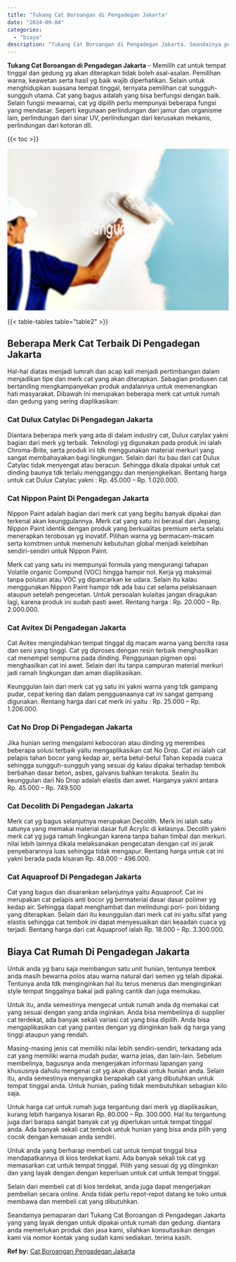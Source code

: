 ```yaml
---
title: "Tukang Cat Boroangan di Pengadegan Jakarta"
date: "2024-09-04"
categories: 
  - "biaya"
description: "Tukang Cat Boroangan di Pengadegan Jakarta. Seandainya pemaparan dari Tukang Cat Boroangan di Pengadegan Jakarta yang yang layak dengan untuk dipakai untuk r..."
---
```


**Tukang Cat Boroangan di Pengadegan Jakarta** – Memilih cat untuk tempat tinggal dan gedung yg akan diterapkan tidak boleh asal-asalan. Pemilihan warna, keawetan serta hasil yg baik wajib diperhatikan. Selain untuk menghidupkan suasana tempat tinggal, ternyata pemilihan cat sungguh-sungguh utama. Cat yang bagus adalah yang bisa berfungsi dengan baik. Selain fungsi mewarnai, cat yg dipilih perlu mempunyai beberapa fungsi yang mendasar. Seperti kegunaan perlindungan dari jamur dan organisme lain, perlindungan dari sinar UV, perlindungan dari kerusakan mekanis, perlindungan dari kotoran dll.

{{< toc >}}

![Tukang Cat Boroangan di Pengadegan Jakarta](/images/jasa-cat-murah05.png)

{{< table-tables table="table2" >}}

## Beberapa Merk Cat Terbaik Di Pengadegan Jakarta

Hal-hal diatas menjadi lumrah dan acap kali menjadi pertimbangan dalam menjadikan tipe dan merk cat yang akan diterapkan. Sebagian produsen cat bertanding mengkampanyekan produk andalannya untuk memenangkan hati masyarakat. Dibawah ini merupakan beberapa merk cat untuk rumah dan gedung yang sering diaplikasikan:

### Cat Dulux Catylac Di Pengadegan Jakarta

Diantara beberapa merk yang ada di dalam industry cat, Dulux catylax yakni bagian dari merk yg terbaik. Teknologi yg digunakan pada produk ini ialah Chroma-Brite, serta produk ini tdk menggunakan material merkuri yang sangat membahayakan bagi lingkungan. Selain dari itu bau dari cat Dulux Catylac tidak menyengat atau beracun. Sehingga dikala dipakai untuk cat dinding baunya tdk terlalu mengganggu dan menjengkelkan. Bentang harga untuk cat Dulux Catylac yakni : Rp. 45.000 – Rp. 1.020.000.

### Cat Nippon Paint Di Pengadegan Jakarta

Nippon Paint adalah bagian dari merk cat yang begitu banyak dipakai dan terkenal akan keunggulannya. Merk cat yang satu ini berasal dari Jepang, Nippon Paint identik dengan produk yang berkualitas premium serta selalu menerapkan terobosan yg inovatif. Pilihan warna yg bermacam-macam serta komitmen untuk memenuhi kebutuhan global menjadi kelebihan sendiri-sendiri untuk Nippon Paint.

Merk cat yang satu ini mempunyai formula yang mengurangi tahapan Volatile organic Compund (VOC) hingga hampir nol. Kerja yg maksimal tanpa polutan atau VOC yg dipancarkan ke udara. Selain itu kalau menggunakan Nippon Paint hampir tdk ada bau cat selama pelaksanaan ataupun setelah pengecetan. Untuk persoalan kulaitas jangan diragukan lagi, karena produk ini sudah pasti awet. Rentang harga : Rp. 20.000 – Rp. 2.000.000.

### Cat Avitex Di Pengadegan Jakarta

Cat Avitex mengindahkan tempat tinggal dg macam warna yang bercita rasa dan seni yang tinggi. Cat yg diproses dengan resin terbaik menghasilkan cat menempel sempurna pada dinding. Penggunaan pigmen opsi menghasilkan cat ini awet. Selain dari itu tanpa campuran material merkuri jadi ramah lingkungan dan aman diaplikasikan.

Keunggulan lain dari merk cat yg satu ini yakni warna yang tdk gampang pudar, cepat kering dan dalam pengguanaanya cat ini sangat gampang digunakan. Rentang harga dari cat merk ini yaitu : Rp. 25.000 – Rp. 1.206.000.

### Cat No Drop Di Pengadegan Jakarta

Jika hunian sering mengalami kebocoran atau dinding yg merembes beberapa solusi terbaik yaitu mengaplikasikan cat No Drop. Cat ini ialah cat pelapis tahan bocor yang kedap air, serta betul-betul Tahan kepada cuaca sehingga sungguh-sungguh yang sesuai dg kalau dipakai terhadap tembok berbahan dasar beton, asbes, galvanis bahkan terakota. Sealin itu keunggulan dari No Drop adalah elastis dan awet. Harganya yakni antara Rp. 45.000 – Rp. 749.500

### Cat Decolith Di Pengadegan Jakarta

Merk cat yg bagus selanjutnya merupakan Decolith. Merk ini ialah satu satunya yang memakai material dasar full Acrylic di kelasnya. Decolih yakni merk cat yg juga ramah lingkungan karena tanpa bahan timbal dan merkuri. nilai lebih lainnya dikala melaksanakan pengecatan dengan cat ini jarak penyebarannya luas sehingga tidak mengapur. Rentang harga untuk cat ini yakni berada pada kisaran Rp. 48.000 – 496.000.

### Cat Aquaproof Di Pengadegan Jakarta

Cat yang bagus dan disarankan selanjutnya yaitu Aquaproof. Cat ini merupakan cat pelapis anti bocor yg bermaterial dasar dasar polimer yg kedap air. Sehingga dapat menghambat dan melindungi pori- pori bidang yang diterapkan. Selain dari itu keunggulan dari merk cat ini yaitu sifat yang elastis sehingga cat tembok ini dapat menyesuaikan dari keaadan cuaca yg terjadi. Bentang harga dari cat Aquaproof ialah Rp. 18.000 – Rp. 3.300.000.

## Biaya Cat Rumah Di Pengadegan Jakarta

Untuk anda yg baru saja membangun satu unit hunian, tentunya tembok anda masih bewarna polos atau warna natural dari semen yg telah dipakai. Tentunya anda tdk menginginkan hal itu terus menerus dan menginginkan style tempat tinggalnya bakal jadi paling cantik dan juga memukau.

Untuk itu, anda semestinya mengecat untuk rumah anda dg memakai cat yang sesuai dengan yang anda inginkan. Anda bisa membelinya di supplier cat terdekat, ada banyak sekali variasi cat yang bisa dipilih. Anda bisa mengaplikasikan cat yang pantas dengan yg diinginkan baik dg harga yang tinggi ataupun yang rendah.

Masing-masing jenis cat memiliki nilai lebih sendiri-sendiri, terkadang ada cat yang memiliki warna mudah pudar, warna jelas, dan lain-lain. Sebelum membelinya, bagusnya anda mengerjakan informasi lapangan yang khususnya dahulu mengenai cat yg akan dipakai untuk hunian anda. Selain itu, anda semestinya menyangka berapakah cat yang dibutuhkan untuk tempat tinggal anda. Untuk hunian, paling tidak membutuhkan sebagian kilo saja.

Untuk harga cat untuk rumah juga tergantung dari merk yg diaplikasikan, kurang lebih harganya kisaran Rp. 80.000 – Rp. 300.000. Hal itu tergantung juga dari barapa sangat banyak cat yg diperlukan untuk tempat tinggal anda. Ada banyak sekali cat tembok untuk hunian yang bisa anda pilih yang cocok dengan kemauan anda sendiri.

Untuk anda yang berharap membeli cat untuk tempat tinggal bisa mendapatkannya di kios terdekat kami. Ada banyak sekali tok cat yg memasarkan cat untuk tempat tinggal. Pilih yang sesuai dg yg diinginkan dan yang layak dengan dengan keperluan untuk cat untuk tempat tinggal.

Selain dari membeli cat di kios terdekat, anda juga dapat mengerjakan pembelian secara online. Anda tidak perlu repot-repot datang ke toko untuk membawa dan membeli cat yang dibutuhkan.

Seandainya pemaparan dari Tukang Cat Boroangan di Pengadegan Jakarta yang yang layak dengan untuk dipakai untuk rumah dan gedung. diantara anda memerlukan produk dan jasa kami, silahkan konsultasikan dengan kami via nomor kontak yang sudah kami sediakan. terima kasih.

**Ref by:** [Cat Boroangan Pengadegan Jakarta](https://id.wikipedia.org/wiki/Cat)
